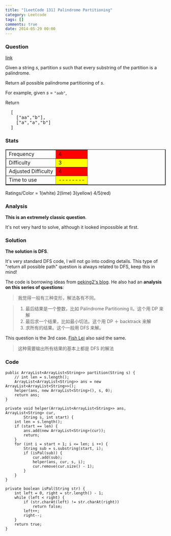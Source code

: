 ```yaml
---
title: "[LeetCode 131] Palindrome Partitioning"
category: Leetcode
tags: []
comments: true
date: 2014-05-29 00:00
---
```



### Question

[link](https://oj.leetcode.com/problems/palindrome-partitioning/)

<div class="question-content">
            <p></p><p>
Given a string <i>s</i>, partition <i>s</i> such that every substring of the partition is a palindrome.
</p>
<p>
Return all possible palindrome partitioning of <i>s</i>.
</p>
<p>
For example, given <i>s</i> = <code>"aab"</code>,<br>

Return

</p><pre>  [
    ["aa","b"],
    ["a","a","b"]
  ]
</pre>
<p></p><p></p>
          </div>

### Stats

<table border="2">
	<tr>
		<td>Frequency</td>
		<td bgcolor="red">4</td>
	</tr>
	<tr>
		<td>Difficulty</td>
		<td bgcolor="yellow">3</td>
	</tr>
	<tr>
		<td>Adjusted Difficulty</td>
		<td bgcolor="red">4</td>
	</tr>
	<tr>
		<td>Time to use</td>
		<td bgcolor="yellow">--------</td>
	</tr>
</table>

Ratings/Color = 1(white) 2(lime) 3(yellow) 4/5(red)

### Analysis

**This is an extremely classic question**.

It's not very hard to solve, although it looked impossible at first.

### Solution

**The solution is DFS**.

It's very standard DFS code, I will not go into coding details. This type of "return all possible path" question is always related to DFS, keep this in mind!

The code is borrowing ideas from [peking2's blog](http://blog.sina.com.cn/s/blog_b9285de20101jbtl.html). He also had an **analysis on this series of questions**:

> 我觉得一般有三种变形，解法各有不同。

> 1. 最后结果是一个整数，比如 Palindrome Partitioning II。这个用 DP 来解
> 2. 最后求一个结果，比如最小切法。这个用 DP ＋ backtrack 来解
> 3. 求所有的结果。这个一般用 DFS 来解。

This question is the 3rd case. [Fish Lei](http://fisherlei.blogspot.sg/2013/03/leetcode-palindrome-partitioning.html) also said the same.

> 这种需要输出所有结果的基本上都是 DFS 的解法

### Code

    public ArrayList<ArrayList<String>> partition(String s) {
        // int len = s.length();
        ArrayList<ArrayList<String>> ans = new ArrayList<ArrayList<String>>();
        helper(ans, new ArrayList<String>(), s, 0);
        return ans;
    }

    private void helper(ArrayList<ArrayList<String>> ans, ArrayList<String> cur,
            String s, int start) {
        int len = s.length();
        if (start == len) {
            ans.add(new ArrayList<String>(cur));
            return;
        }
        for (int i = start + 1; i <= len; i ++) {
            String sub = s.substring(start, i);
            if (isPal(sub)) {
                cur.add(sub);
                helper(ans, cur, s, i);
                cur.remove(cur.size() - 1);
            }
        }
    }

    private boolean isPal(String str) {
    	int left = 0, right = str.length() - 1;
    	while (left < right) {
    		if (str.charAt(left) != str.charAt(right))
    			return false;
    		left++;
    		right--;
    	}
    	return true;
    }
